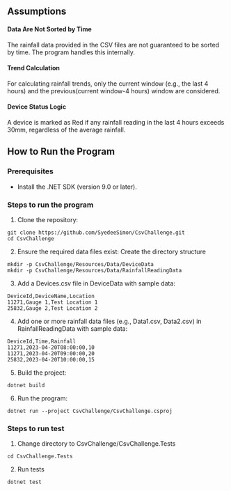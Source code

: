 
## Assumptions

#### Data Are Not Sorted by Time

The rainfall data provided in the CSV files are not guaranteed to be sorted by time. The program handles this internally.

#### Trend Calculation

For calculating rainfall trends, only the current window (e.g., the last 4 hours) and the previous(current window-4 hours) window are considered.

#### Device Status Logic

A device is marked as Red if any rainfall reading in the last 4 hours exceeds 30mm, regardless of the average rainfall.


## How to Run the Program

### Prerequisites

* Install the .NET SDK (version 9.0 or later).

### Steps to run the program
1. Clone the repository:
```
git clone https://github.com/SyedeeSimon/CsvChallenge.git
cd CsvChallenge
```
2. Ensure the required data files exist:
Create the directory structure
```
mkdir -p CsvChallenge/Resources/Data/DeviceData
mkdir -p CsvChallenge/Resources/Data/RainfallReadingData
```
3. Add a Devices.csv file in DeviceData with sample data:
```
DeviceId,DeviceName,Location
11271,Gauge 1,Test Location 1
25832,Gauge 2,Test Location 2
```
4. Add one or more rainfall data files (e.g., Data1.csv, Data2.csv) in RainfallReadingData with sample data:
```
DeviceId,Time,Rainfall
11271,2023-04-20T08:00:00,10
11271,2023-04-20T09:00:00,20
25832,2023-04-20T10:00:00,15
```
5. Build the project:
```
dotnet build
```
6. Run the program:
```
dotnet run --project CsvChallenge/CsvChallenge.csproj
```
### Steps to run test
1. Change directory to CsvChallenge/CsvChallenge.Tests
```
cd CsvChallenge.Tests
```
2. Run tests
```
dotnet test
```